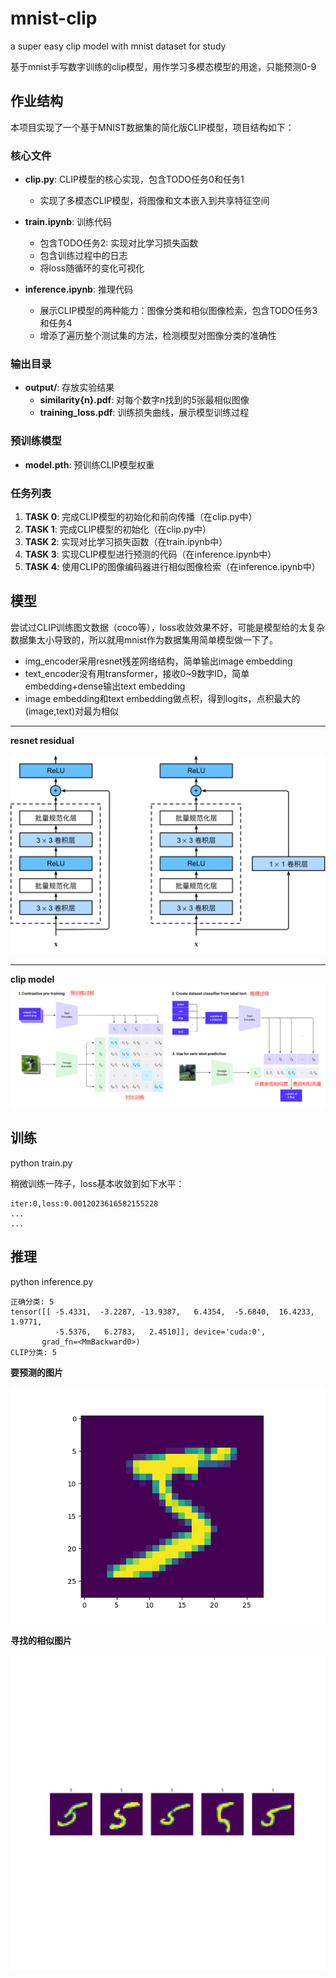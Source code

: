 # mnist-clip

a super easy clip model with mnist dataset for study

基于mnist手写数字训练的clip模型，用作学习多模态模型的用途，只能预测0-9

## 作业结构

本项目实现了一个基于MNIST数据集的简化版CLIP模型，项目结构如下：

### 核心文件

- **clip.py**: CLIP模型的核心实现，包含TODO任务0和任务1
  - 实现了多模态CLIP模型，将图像和文本嵌入到共享特征空间

- **train.ipynb**: 训练代码
  - 包含TODO任务2: 实现对比学习损失函数
  - 包含训练过程中的日志
  - 将loss随循环的变化可视化
  
- **inference.ipynb**: 推理代码
  - 展示CLIP模型的两种能力：图像分类和相似图像检索，包含TODO任务3和任务4
  - 增添了遍历整个测试集的方法，检测模型对图像分类的准确性

### 输出目录

- **output/**: 存放实验结果
  - **similarity{n}.pdf**: 对每个数字n找到的5张最相似图像
  - **training_loss.pdf**: 训练损失曲线，展示模型训练过程

### 预训练模型

- **model.pth**: 预训练CLIP模型权重

### 任务列表

1. **TASK 0**: 完成CLIP模型的初始化和前向传播（在clip.py中）
2. **TASK 1**: 完成CLIP模型的初始化（在clip.py中）
3. **TASK 2**: 实现对比学习损失函数（在train.ipynb中）
4. **TASK 3**: 实现CLIP模型进行预测的代码（在inference.ipynb中）
5. **TASK 4**: 使用CLIP的图像编码器进行相似图像检索（在inference.ipynb中）


## 模型

尝试过CLIP训练图文数据（coco等），loss收敛效果不好，可能是模型给的太复杂数据集太小导致的，所以就用mnist作为数据集用简单模型做一下了。

* img_encoder采用resnet残差网络结构，简单输出image embedding
* text_encoder没有用transformer，接收0~9数字ID，简单embedding+dense输出text embedding
* image embedding和text embedding做点积，得到logits，点积最大的(image,text)对最为相似

----

**resnet residual**

![](figure/resnet-block.svg)

----

**clip model**
![](figure/clip-model.png)

## 训练

python train.py

稍微训练一阵子，loss基本收敛到如下水平：

```
iter:0,loss:0.0012023616582155228
...
...
```

## 推理

python inference.py

```
正确分类: 5
tensor([[ -5.4331,  -3.2287, -13.9387,   6.4354,  -5.6840,  16.4233,   1.9771,
          -5.5376,   6.2783,   2.4510]], device='cuda:0',
       grad_fn=<MmBackward0>)
CLIP分类: 5
```

**要预测的图片**

![](figure/image.png)

**寻找的相似图片**

![](figure/simliar_image.png)